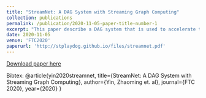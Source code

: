 ```yaml
---
title: "StreamNet: A DAG System with Streaming Graph Computing"
collection: publications
permalink: /publication/2020-11-05-paper-title-number-1
excerpt: "This paper describe a DAG system that is used to accelerate the block-chain TPS"
date: 2020-11-05
venue: 'FTC2020'
paperurl: 'http://stplaydog.github.io/files/streamnet.pdf'
---
```


[Download paper here](http://stplaydog.github.io/files/streamnet.pdf)

Bibtex: @article{yin2020streamnet,
  title={StreamNet: A DAG System with Streaming Graph Computing},
  author={Yin, Zhaoming et. al},
  journal={FTC 2020},
  year={2020}
} 

